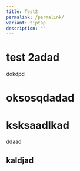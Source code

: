 ```yaml
---
title: Test2
permalink: /permalink/
variant: tiptap
description: ""
---
```

<h1>test 2adad</h1><p>dokdpd</p><h1>oksosqdadad</h1><p></p><h1>ksksaadlkad</h1><p>ddaad</p><p></p><h2>kaldjad</h2><p></p>